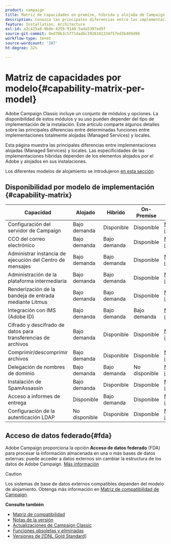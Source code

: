 ```yaml
---
product: campaign
title: Matriz de capacidades on-premise, híbrida y alojada de Campaign
description: Conozca las principales diferencias entre las implementaciones alojadas y locales
feature: Installation, Architecture
exl-id: a2c425a8-9bde-4259-9140-5ada5397ed5f
source-git-commit: 0ed70b3c57714ad6c3926181334f57ed3b409d98
workflow-type: tm+mt
source-wordcount: '287'
ht-degree: 32%

---
```


# Matriz de capacidades por modelo{#capability-matrix-per-model}



Adobe Campaign Classic incluye un conjunto de módulos y opciones. La disponibilidad de estos módulos y su uso pueden depender del tipo de implementación de la instalación. Este artículo comparte algunos detalles sobre las principales diferencias entre determinadas funciones entre implementaciones totalmente alojadas (Managed Services) y locales.

Esta página muestra las principales diferencias entre implementaciones alojadas (Managed Services) y locales. Las especificidades de las implementaciones híbridas dependen de los elementos alojados por el Adobe y alojados en sus instalaciones.

Los diferentes modelos de alojamiento se introdujeron [en esta sección](../../installation/using/hosting-models.md).

## Disponibilidad por modelo de implementación {#capability-matrix}

| Capacidad | Alojado | Híbrido | On-Premise | Detalles |
|-----------------------------------------------|------------------|-----------|---------------|-----------------------------------------------------------------------------------------------------------------------------------------------------------------------------------------------------------------------|
| Configuración del servidor de Campaign | Bajo demanda | Disponible | Disponible | [Más información](../../installation/using/the-server-configuration-file.md) |
| CCO del correo electrónico | Bajo demanda | Bajo demanda | Disponible | [Más información](../../installation/using/email-archiving.md) |
| Administrar instancia de ejecución del Centro de mensajes | Bajo demanda | Bajo demanda | Disponible | [Más información](../../message-center/using/about-transactional-messaging.md) |
| Administración de la plataforma intermediaria | Bajo demanda | Bajo demanda | Disponible | [Más información](../../installation/using/mid-sourcing-server.md) |
| Renderización de la bandeja de entrada mediante Litmus | Bajo demanda | Bajo demanda | Disponible | [Más información](../../delivery/using/inbox-rendering.md) |
| Integración con IMS (Adobe ID) | Bajo demanda | Bajo demanda | Bajo demanda | [Más información](../../integrations/using/about-adobe-id.md) |
| Cifrado y descifrado de datos para transferencias de archivos | Bajo demanda | Disponible | Disponible | [Más información](../../platform/using/unzip-decrypt.md) |
| Comprimir/descomprimir archivos | Bajo demanda | Disponible | Disponible | [Más información](../../platform/using/unzip-decrypt.md) |
| Delegación de nombres de dominio | Bajo demanda | Bajo demanda | No disponible | [Más información](https://experienceleague.adobe.com/docs/control-panel/using/subdomains-and-certificates/setting-up-new-subdomain.html?lang=es) |
| Instalación de SpamAssassin | Bajo demanda | Disponible | Disponible | [Más información](../../delivery/using/spamassassin.md) |
| Acceso a informes de entrega | Disponible | Bajo demanda | Disponible | [Más información](../../delivery/using/monitoring-deliverability.md) |
| Configuración de la autenticación LDAP | No disponible | Disponible | Disponible | [Más información](../../installation/using/connecting-through-ldap.md) |


## Acceso de datos federado{#fda}

Adobe Campaign proporciona la opción **Acceso de datos federado** (FDA) para procesar la información almacenada en una o más bases de datos externas: puede acceder a datos externos sin cambiar la estructura de los datos de Adobe Campaign. [Más información](../../installation/using/about-fda.md)

>[!CAUTION]
>
>Los sistemas de base de datos externos compatibles dependen del modelo de alojamiento. Obtenga más información en [Matriz de compatibilidad de Campaign](../../rn/using/compatibility-matrix.md).
>

**Consulte también**

* [Matriz de compatibilidad](../../rn/using/compatibility-matrix.md)
* [Notas de la versión ](../../rn/using/latest-release.md)
* [Actualizaciones de Campaign Classic](../../rn/using/rn-overview.md)
* [Funciones obsoletas y eliminadas](../../rn/using/deprecated-features.md)
* [Versiones de [!DNL Gold Standard]](../../rn/using/gold-standard.md)
